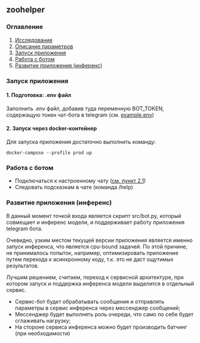 ## zoohelper



### Оглавление

1. [Исследование](notebooks/)
2. [Описание параметров](notebooks/features.md#описание-параметров-модели-на-ввод)
3. [Запуск приложения](README.md#запуск-приложения)
4. [Работа с ботом](README.md#работа-с-ботом)
5. [Развитие приложения (инференс)](README.md#развитие-приложения-инференс)

### Запуск приложения

#### 1. Подготовка: .env файл
Заполнить .env файл, добавив туда переменную BOT_TOKEN, содержащую токен чат-бота в telegram (см. [example.env](example.env))

#### 2. Запуск через docker-контейнер
Для запуска приложения достаточно выполнить команду:
```
docker-compose --profile prod up
```


### Работа с ботом

- Подключаться к настроенному чату ([см. пункт 2.1](README.md#1-подготовка-env-файл))
- Следовать подсказкам в чате (команда /help)


### Развитие приложения (инференс)

В данный момент точкой входа является скрипт src/bot.py, который совмещает и инференс модели, и поддерживает работу приложения telegram бота.

Очевидно, узким местом текущей версии приложения является именно запуск инференса, что является cpu-bound задачей. По этой причине, не принималось попыток, например, оптимизировать приложение путем перехода к асинхронному коду, т.к. это не даст ощутимых результатов.

Лучшим решением, считаем, переход к сервисной архитектуре, при котором запуск и поддержка инференса модели выделится в отдельный сервис. 
- Сервис-бот будет обрабатывать сообщения и отправлять параметры в сервис инференса через мессенджер сообщений;
- Мессенджер будет выполнять роль очереди, что само по себе будет сглаживать нагрузку;
- На стороне сервиса инференса можно будет производить батчинг (при необходимости)